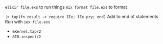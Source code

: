 `elixir file.exs` to run things
`mix format file.exs` to format


`|> tap(fn result -> require IEx; IEx.pry; end)`   Add to end of statements
Run with `iex file.exs`

- `&Kernel.tap/2`
- `&IO.inspect/2`
